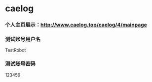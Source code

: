 # caelog
### 个人主页展示：http://www.caelog.top/caelog/4/mainpage
### 测试账号用户名
TestRobot
### 测试账号密码
123456
